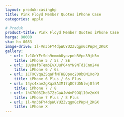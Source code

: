 ```yaml
---
layout: produk-casinghp
title: Pink Floyd Member Quotes iPhone Case
categories: apple

# Produk
product-title: Pink Floyd Member Quotes iPhone Case
harga: 90000
sku: hn-0083
image-drive: 1l-Vn3bFY4dpWUYU2ZvqgmGcPWpH_2KGX
gallery:
  - url: 1z1GeYFrSdn9nmmbUyozpnbRVpo39jb5m
    title: iPhone 5 / 5s / SE
  - url: 1UyDafbTembEvXUuP04nYN9NTdICnn24W
    title: iPhone 6 / 6s
  - url: 1CTXCVqaZSqaPfMTHBQpoc20Ob0M1XoPQ
    title: iPhone 6 Plus / 6s Plus
  - url: 14yc4xaeZgXqx8A3M17qDC7d5Nlwj8fnM
    title: iPhone 7 / 8
  - url: 1hX7005Ihd67ZzGaWJwWvP9OQlI0v2mXH
    title: iPhone 7 Plus / 8 Plus
  - url: 1l-Vn3bFY4dpWUYU2ZvqgmGcPWpH_2KGX
    title: iPhone X
---
```

